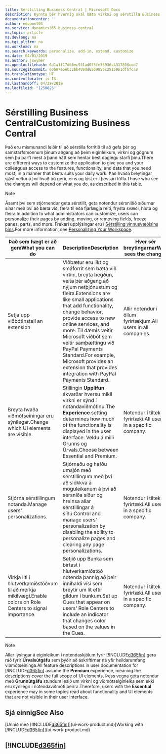 ```yaml
---
title: Sérstilling Business Central | Microsoft Docs
description: Kynntu þér hvernig skal bæta virkni og sérstilla Business Central.
documentationcenter: ''
author: edupont04
ms.service: dynamics365-business-central
ms.topic: article
ms.devlang: na
ms.tgt_pltfrm: na
ms.workload: na
ms.search.keywords: personalize, add-in, extend, customize
ms.date: 04/01/2019
ms.author: jswymer
ms.openlocfilehash: 6d1a1f17d66ec931ad075fe75936c4317898ccd7
ms.sourcegitcommit: 60b87e5eb32bb408dd65b9855c29159b1dfbfca8
ms.translationtype: HT
ms.contentlocale: is-IS
ms.lasthandoff: 04/29/2019
ms.locfileid: "1250826"
---
```

# <a name="customizing-business-central"></a><span data-ttu-id="d7453-103">Sérstilling Business Central</span><span class="sxs-lookup"><span data-stu-id="d7453-103">Customizing Business Central</span></span>
<span data-ttu-id="d7453-104">Það eru mismunandi leiðir til að sérstilla forritið til að gefa þér og samstarfsmönnum þínum aðgang að þeim eiginleikum, virkni og gögnum sem þú þarft mest á þann hátt sem hentar best daglegu starfi þínu.</span><span class="sxs-lookup"><span data-stu-id="d7453-104">There are different ways to customize the application to give you and your colleagues access to the features, functionality, and data that you need most, in a manner that bests suits your daily work.</span></span> <span data-ttu-id="d7453-105">Það hvaða breytingar sjást veltur á því hvað þú gerir, eins og lýst er í þessari töflu.</span><span class="sxs-lookup"><span data-stu-id="d7453-105">Those who see the changes will depend on what you do, as described in this table.</span></span>

> [!NOTE]
> <span data-ttu-id="d7453-106">Ásamt því sem stjórnendur geta sérstillt, geta notendur sérsniðið síðurnar sínar með því að bæta við, færa til eða fjarlægja reiti, frysta svæði, hluta og fleira.</span><span class="sxs-lookup"><span data-stu-id="d7453-106">In addition to what administrators can customize, users can personalize their pages by adding, moving, or removing fields, freeze panes, parts, and more.</span></span> <span data-ttu-id="d7453-107">Frekari upplýsingar eru í [Sérstilling vinnusvæðisins þíns](ui-personalization-user.md).</span><span class="sxs-lookup"><span data-stu-id="d7453-107">For more information, see [Personalizing Your Workspace](ui-personalization-user.md).</span></span>

| <span data-ttu-id="d7453-108">Það sem hægt er að gera</span><span class="sxs-lookup"><span data-stu-id="d7453-108">What you can do</span></span>    |  <span data-ttu-id="d7453-109">Description</span><span class="sxs-lookup"><span data-stu-id="d7453-109">Description</span></span>  |  <span data-ttu-id="d7453-110">Hver sér breytingarnar</span><span class="sxs-lookup"><span data-stu-id="d7453-110">Who sees the changes</span></span>  |  <span data-ttu-id="d7453-111">Meiri upplýsingar</span><span class="sxs-lookup"><span data-stu-id="d7453-111">More information</span></span>  |
|-----|---------------|---------|-------|
|<span data-ttu-id="d7453-112">Setja upp viðbót</span><span class="sxs-lookup"><span data-stu-id="d7453-112">Install an extension</span></span>|<span data-ttu-id="d7453-113">Viðbætur eru líkt og smáforrit sem bæta við virkni, breyta hegðun, veita þér aðgang að nýjum netþjónustum og fleira.</span><span class="sxs-lookup"><span data-stu-id="d7453-113">Extensions are like small applications that add functionality, change behavior, provide access to new online services, and more.</span></span> <span data-ttu-id="d7453-114">Til dæmis veitir Microsoft viðbót sem veitir samþættingu við PayPal Payments Standard.</span><span class="sxs-lookup"><span data-stu-id="d7453-114">For example, Microsoft provides an extension that provides integration with PayPal Payments Standard.</span></span>|<span data-ttu-id="d7453-115">Allir notendur í öllum fyrirtækjum.</span><span class="sxs-lookup"><span data-stu-id="d7453-115">All users in all companies.</span></span>|[<span data-ttu-id="d7453-116">Sérstilling með viðbótum</span><span class="sxs-lookup"><span data-stu-id="d7453-116">Customizing Using Extensions</span></span>](ui-extensions.md)|
|<span data-ttu-id="d7453-117">Breyta hvaða viðmótseiningar eru sýnilegar.</span><span class="sxs-lookup"><span data-stu-id="d7453-117">Change which UI elements are visible.</span></span>|<span data-ttu-id="d7453-118">Stillingin **Upplifun** ákvarðar hversu mikil virkni er sýnd í notandaviðmótinu.</span><span class="sxs-lookup"><span data-stu-id="d7453-118">The **Experience** setting determines how much of the functionality is displayed in the user interface.</span></span> <span data-ttu-id="d7453-119">Veldu á milli Grunns og Úrvals.</span><span class="sxs-lookup"><span data-stu-id="d7453-119">Choose between Essential and Premium.</span></span>|<span data-ttu-id="d7453-120">Notendur í tilteknu fyrirtæki.</span><span class="sxs-lookup"><span data-stu-id="d7453-120">All users in a specific company.</span></span>|[<span data-ttu-id="d7453-121">Breyting á hvaða eiginleikar eru sýndir</span><span class="sxs-lookup"><span data-stu-id="d7453-121">Changing Which Features are Displayed</span></span>](ui-experiences.md)|
|<span data-ttu-id="d7453-122">Stjórna sérstillingum notanda.</span><span class="sxs-lookup"><span data-stu-id="d7453-122">Manage users' personalizations.</span></span>|<span data-ttu-id="d7453-123">Stjórnaðu og hafðu umsjón með sérstillingum með því að slökkva á möguleikanum á því að sérsníða síður og hreinsa allar sérstillingar á síðu.</span><span class="sxs-lookup"><span data-stu-id="d7453-123">Control and manage users' personalization by disabling the ability to personalize pages and clearing any page personalizations.</span></span>|<span data-ttu-id="d7453-124">Notendur í tilteknu fyrirtæki.</span><span class="sxs-lookup"><span data-stu-id="d7453-124">All users in a specific company.</span></span>|[<span data-ttu-id="d7453-125">Stjórnun sérstillinga sem stjórnandi</span><span class="sxs-lookup"><span data-stu-id="d7453-125">Managing Personalization as an Administrator</span></span>](ui-personalization-manage.md)|
|<span data-ttu-id="d7453-126">Virkja liti í hlutverkamiðstöðvum til að merkja mikilvægi.</span><span class="sxs-lookup"><span data-stu-id="d7453-126">Enable colors on Role Centers to signal importance.</span></span>|<span data-ttu-id="d7453-127">Setjið upp Bunka sem birtast í hlutverkamiðstöð notenda þannig að þeir innihaldi vísi sem breytir um lit eftir gildum í bunkum.</span><span class="sxs-lookup"><span data-stu-id="d7453-127">Set up Cues that appear on users' Role Centers to include an indicator that changes color based on the values in the Cues.</span></span>|<span data-ttu-id="d7453-128">Notendur í tilteknu fyrirtæki.</span><span class="sxs-lookup"><span data-stu-id="d7453-128">All users in a specific company.</span></span>|[<span data-ttu-id="d7453-129">Setja upp litavísi á bunka</span><span class="sxs-lookup"><span data-stu-id="d7453-129">Setting Up a Colored Indicator on Cues</span></span>](admin-how-set-up-colored-indicator-on-cues.md)|

> [!NOTE]
> <span data-ttu-id="d7453-130">Allar lýsingar á eiginleikum í notendaskjölum fyrir [!INCLUDE[d365fin](includes/d365fin_md.md)] gera ráð fyrir **Úrvalsútgáfu** sem þýðir að áskriftirnar ná yfir heildarumfang viðmótseininga.</span><span class="sxs-lookup"><span data-stu-id="d7453-130">All feature descriptions in user documentation for [!INCLUDE[d365fin](includes/d365fin_md.md)] assume the **Premium** experience, meaning the descriptions cover the full scope of UI elements.</span></span> <span data-ttu-id="d7453-131">Þess vegna geta notendur með **Grunnútgáfu** stundum lesið um virkni og viðmótseiginleika sem ekki eru sýnilegir í notendaviðmóti þeirra.</span><span class="sxs-lookup"><span data-stu-id="d7453-131">Therefore, users with the **Essential** experience may in some topics read about functionality and UI elements that are not visible in their user interface.</span></span>

## <a name="see-also"></a><span data-ttu-id="d7453-132">Sjá einnig</span><span class="sxs-lookup"><span data-stu-id="d7453-132">See Also</span></span>
<span data-ttu-id="d7453-133">[Unnið með [!INCLUDE[d365fin](includes/d365fin_md.md)]](ui-work-product.md)</span><span class="sxs-lookup"><span data-stu-id="d7453-133">[Working with [!INCLUDE[d365fin](includes/d365fin_md.md)]](ui-work-product.md)</span></span>  

## [!INCLUDE[d365fin](includes/free_trial_md.md)]  
